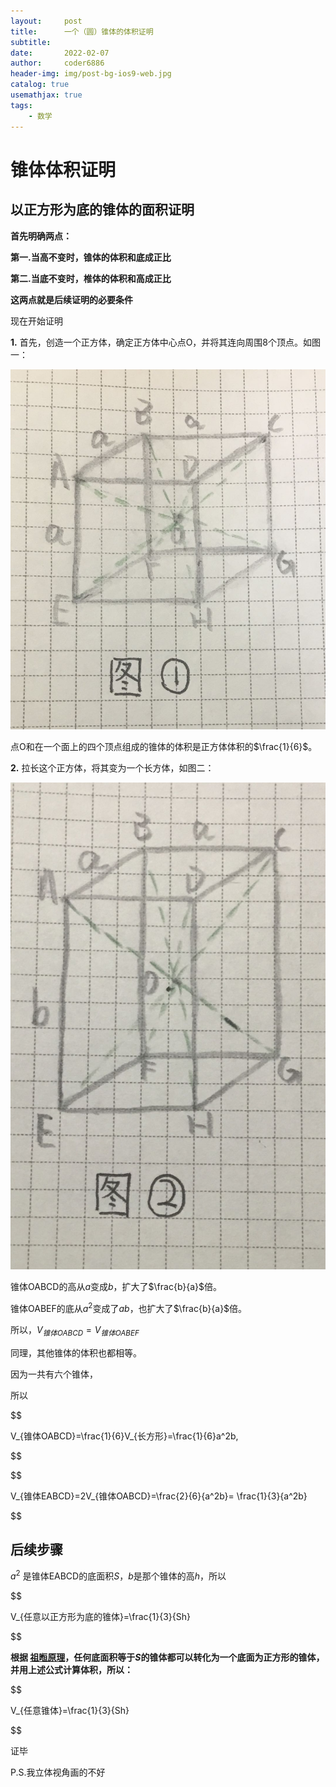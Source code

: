 ```yaml
---
layout:     post
title:      一个（圆）锥体的体积证明
subtitle:   
date:       2022-02-07
author:     coder6886
header-img: img/post-bg-ios9-web.jpg
catalog: true
usemathjax: true
tags:
    - 数学
---
```


# 锥体体积证明

## 以正方形为底的锥体的面积证明

**首先明确两点：**

**第一.当高不变时，锥体的体积和底成正比**

**第二.当底不变时，椎体的体积和高成正比**

**这两点就是后续证明的必要条件**

现在开始证明

**1.** 首先，创造一个正方体，确定正方体中心点O，并将其连向周围8个顶点。如图一：

![](/img/a-cone's-volume-fig-1.jpg)


点O和在一个面上的四个顶点组成的锥体的体积是正方体体积的$\frac{1}{6}$。

**2.** 拉长这个正方体，将其变为一个长方体，如图二：

![](/img/a-cone's-volume-fig-2.jpg)

锥体OABCD的高从$a$变成$b$，扩大了$\frac{b}{a}$倍。

锥体OABEF的底从$a^2$变成了$ab$，也扩大了$\frac{b}{a}$倍。

所以，$V_{锥体OABCD}=V_{锥体OABEF}$

同理，其他锥体的体积也都相等。

因为一共有六个锥体，

所以


$$

V_{锥体OABCD}=\frac{1}{6}V_{长方形}=\frac{1}{6}a^2b,

$$




$$

V_{锥体EABCD}=2V_{锥体OABCD}=\frac{2}{6}{a^2b}= \frac{1}{3}{a^2b}

$$





## 后续步骤

$a^2$ 是锥体EABCD的底面积$S$，$b$是那个锥体的高$h$，所以

$$

V_{任意以正方形为底的锥体}=\frac{1}{3}{Sh}

$$

**根据 [祖暅原理](https://baike.baidu.com/item/%E7%A5%96%E6%9A%85%E5%8E%9F%E7%90%86/5165170)，任何底面积等于$S$的锥体都可以转化为一个底面为正方形的锥体，并用上述公式计算体积，所以：**

$$

V_{任意锥体}=\frac{1}{3}{Sh}

$$

证毕

P.S.我立体视角画的不好